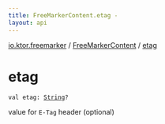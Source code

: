```yaml
---
title: FreeMarkerContent.etag - 
layout: api
---
```


<div class='api-docs-breadcrumbs'><a href="../index.html">io.ktor.freemarker</a> / <a href="index.html">FreeMarkerContent</a> / <a href="./etag.html">etag</a></div>

# etag

<div class="signature"><code><span class="keyword">val </span><span class="identifier">etag</span><span class="symbol">: </span><a href="https://kotlinlang.org/api/latest/jvm/stdlib/kotlin/-string/index.html"><span class="identifier">String</span></a><span class="symbol">?</span></code></div>

value for <code>E-Tag</code> header (optional)


